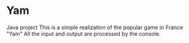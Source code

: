 # Yam
Java project
This is a simple realization of the popular game in France "Yam"
All the input and output are processed by the console.
